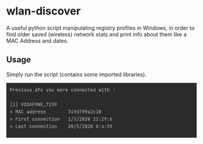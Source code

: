 # wlan-discover
A useful python script manipulating registry profiles in Windows, in order to find older saved (wireless) network stats and print info about them like a MAC Address and dates.

## Usage
Simply run the script (contains some imported libraries).

![image](https://github.com/d3lu/registry-networks-discovery/blob/master/nd.png?raw=true "Usage of script")
